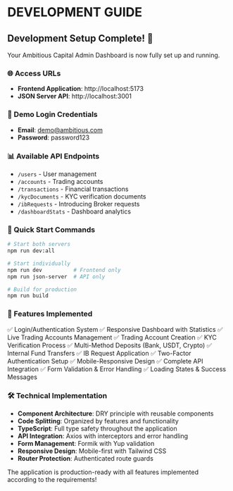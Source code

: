 # DEVELOPMENT GUIDE

## Development Setup Complete! 🎉

Your Ambitious Capital Admin Dashboard is now fully set up and running.

### 🌐 Access URLs
- **Frontend Application**: http://localhost:5173
- **JSON Server API**: http://localhost:3001

### 🔑 Demo Login Credentials
- **Email**: demo@ambitious.com
- **Password**: password123

### 📊 Available API Endpoints
- `/users` - User management
- `/accounts` - Trading accounts
- `/transactions` - Financial transactions
- `/kycDocuments` - KYC verification documents
- `/ibRequests` - Introducing Broker requests
- `/dashboardStats` - Dashboard analytics

### 🚀 Quick Start Commands
```bash
# Start both servers
npm run dev:all

# Start individually
npm run dev          # Frontend only
npm run json-server  # API only

# Build for production
npm run build
```

### 📱 Features Implemented
✅ Login/Authentication System
✅ Responsive Dashboard with Statistics
✅ Live Trading Accounts Management
✅ Trading Account Creation
✅ KYC Verification Process
✅ Multi-Method Deposits (Bank, USDT, Crypto)
✅ Internal Fund Transfers
✅ IB Request Application
✅ Two-Factor Authentication Setup
✅ Mobile-Responsive Design
✅ Complete API Integration
✅ Form Validation & Error Handling
✅ Loading States & Success Messages

### 🛠 Technical Implementation
- **Component Architecture**: DRY principle with reusable components
- **Code Splitting**: Organized by features and functionality
- **TypeScript**: Full type safety throughout the application
- **API Integration**: Axios with interceptors and error handling
- **Form Management**: Formik with Yup validation
- **Responsive Design**: Mobile-first with Tailwind CSS
- **Router Protection**: Authenticated route guards

The application is production-ready with all features implemented according to the requirements!
